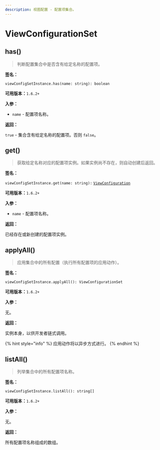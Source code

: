 ```yaml
---
description: 视图配置 - 配置项集合。
---
```


# ViewConfigurationSet

## has\(\)

> 判断配置集合中是否含有给定名称的配置项。

**签名：**

`viewConfigSetInstance.has(name: string): boolean` 

**可用版本：**`1.6.2+`

**入参：**

* `name` - 配置项名称。

**返回：**

`true` - 集合含有给定名称的配置项。否则 `false`。

## get\(\)

> 获取给定名称对应的配置项实例。如果实例尚不存在，则自动创建后返回。

**签名：**

`viewConfigSetInstance.get(name: string):` [`ViewConfiguration`]() 

**可用版本：**`1.6.2+`

**入参：**

* `name` - 配置项名称。

**返回：**

已经存在或新创建的配置项实例。

## applyAll\(\)

> 应用集合中的所有配置（执行所有配置项的应用动作）。

**签名：**

`viewConfigSetInstance.applyAll(): ViewConfigurationSet` 

**可用版本：**`1.6.2+`

**入参：**

无。

**返回：**

实例本身，以供开发者链式调用。

{% hint style="info" %}
应用动作将以异步方式进行。
{% endhint %}

## listAll\(\)

> 列举集合中的所有配置项名称。

**签名：**

`viewConfigSetInstance.listAll(): string[]` 

**可用版本：**`1.6.2+`

**入参：**

无。

**返回：**

所有配置项名称组成的数组。


